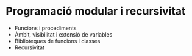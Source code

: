 # Programació modular i recursivitat

* Funcions i procediments
* Àmbit, visibilitat i extensió de variables
* Biblioteques de funcions i classes
* Recursivitat

